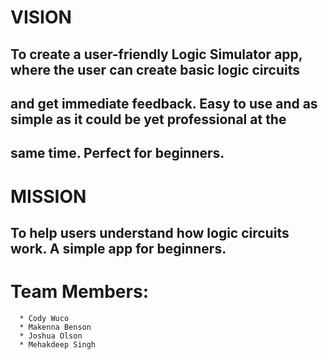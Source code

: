 # **VISION**
## To create a user-friendly Logic Simulator app, where the user can create basic logic circuits 
## and get immediate feedback. Easy to use and as simple as it could be yet professional at the
## same time. Perfect for beginners.

# **MISSION**
## To help users understand how logic circuits work. A simple app for beginners.

# **Team Members:**
      * Cody Wuco
      * Makenna Benson
      * Joshua Olson
      * Mehakdeep Singh